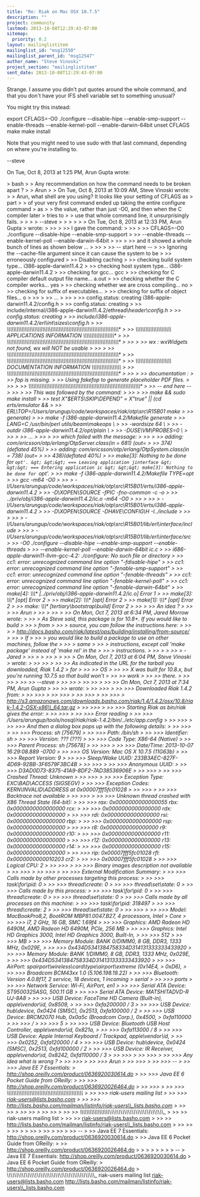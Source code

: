 ```yaml
---
title: "Re: Riak on Mac OSX 10.7.5"
description: ""
project: community
lastmod: 2013-10-08T12:29:43-07:00
sitemap:
  priority: 0.2
layout: mailinglistitem
mailinglist_id: "msg12550"
mailinglist_parent_id: "msg12547"
author_name: "Steve Vinoski"
project_section: "mailinglistitem"
sent_date: 2013-10-08T12:29:43-07:00
---
```



Strange. I assume you didn't put quotes around the whole command, and that
you don't have your IFS shell variable set to something unusual?

You might try this instead:

export CFLAGS=-O0
./configure --disable-hipe --enable-smp-support --enable-threads
--enable-kernel-poll --enable-darwin-64bit
unset CFLAGS
make
make install

Note that you might need to use sudo with that last command, depending on
where you're installing to.

--steve



On Tue, Oct 8, 2013 at 1:25 PM, Arun Gupta  wrote:

&gt; bash
&gt;
&gt; Any recommendation on how the command needs to be broken apart ?
&gt;
&gt; Arun
&gt;
&gt; On Tue, Oct 8, 2013 at 10:09 AM, Steve Vinoski  wrote:
&gt; &gt; Arun, what shell are you using? It looks like your setting of CFLAGS as
&gt; part
&gt; &gt; of your very first command ended up taking the entire configure command
&gt; as
&gt; &gt; the value, rather than just -O0, and then when the C compiler later
&gt; tries to
&gt; &gt; use that whole command line, it unsurprisingly fails.
&gt; &gt;
&gt; &gt; --steve
&gt; &gt;
&gt; &gt;
&gt; &gt; On Tue, Oct 8, 2013 at 12:33 PM, Arun Gupta 
&gt; wrote:
&gt; &gt;&gt;
&gt; &gt;&gt; I gave the command:
&gt; &gt;&gt;
&gt; &gt;&gt; CFLAGS=-O0 ./configure --disable-hipe --enable-smp-support
&gt; &gt;&gt; --enable-threads --enable-kernel-poll --enable-darwin-64bit
&gt; &gt;&gt;
&gt; &gt;&gt; and it showed a whole bunch of lines as shown below ...
&gt; &gt;&gt;
&gt; &gt;&gt; -- start here --
&gt; &gt;&gt; Ignoring the --cache-file argument since it can cause the system to be
&gt; &gt;&gt; erroneously configured
&gt; &gt;&gt; Disabling caching
&gt; &gt;&gt; checking build system type... i386-apple-darwin11.4.2
&gt; &gt;&gt; checking host system type... i386-apple-darwin11.4.2
&gt; &gt;&gt; checking for gcc... gcc
&gt; &gt;&gt; checking for C compiler default output file name... a.out
&gt; &gt;&gt; checking whether the C compiler works... yes
&gt; &gt;&gt; checking whether we are cross compiling... no
&gt; &gt;&gt; checking for suffix of executables...
&gt; &gt;&gt; checking for suffix of object files... o
&gt; &gt;&gt;
&gt; &gt;&gt; ...
&gt; &gt;&gt;
&gt; &gt;&gt; config.status: creating i386-apple-darwin11.4.2/config.h
&gt; &gt;&gt; config.status: creating
&gt; &gt;&gt; include/internal/i386-apple-darwin11.4.2/ethread\\_header\\_config.h
&gt; &gt;&gt; config.status: creating
&gt; &gt;&gt; include/i386-apple-darwin11.4.2/erl\\_int\\_sizes\\_config.h
&gt; &gt;&gt; \\*\\*\\*\\*\\*\\*\\*\\*\\*\\*\\*\\*\\*\\*\\*\\*\\*\\*\\*\\*\\*\\*\\*\\*\\*\\*\\*\\*\\*\\*\\*\\*\\*\\*\\*\\*\\*\\*\\*\\*\\*\\*\\*\\*\\*\\*\\*\\*\\*\\*\\*\\*\\*\\*\\*\\*\\*\\*\\*\\*\\*\\*\\*\\*\\*\\*\\*\\*\\*
&gt; &gt;&gt; \\*\\*\\*\\*\\*\\*\\*\\*\\*\\*\\*\\*\\*\\*\\*\\*\\*\\*\\*\\*\\*\\* APPLICATIONS INFORMATION \\*\\*\\*\\*\\*\\*\\*\\*\\*\\*\\*\\*\\*\\*\\*\\*\\*\\*\\*
&gt; &gt;&gt; \\*\\*\\*\\*\\*\\*\\*\\*\\*\\*\\*\\*\\*\\*\\*\\*\\*\\*\\*\\*\\*\\*\\*\\*\\*\\*\\*\\*\\*\\*\\*\\*\\*\\*\\*\\*\\*\\*\\*\\*\\*\\*\\*\\*\\*\\*\\*\\*\\*\\*\\*\\*\\*\\*\\*\\*\\*\\*\\*\\*\\*\\*\\*\\*\\*\\*\\*\\*\\*
&gt; &gt;&gt;
&gt; &gt;&gt; wx : wxWidgets not found, wx will NOT be usable
&gt; &gt;&gt;
&gt; &gt;&gt; \\*\\*\\*\\*\\*\\*\\*\\*\\*\\*\\*\\*\\*\\*\\*\\*\\*\\*\\*\\*\\*\\*\\*\\*\\*\\*\\*\\*\\*\\*\\*\\*\\*\\*\\*\\*\\*\\*\\*\\*\\*\\*\\*\\*\\*\\*\\*\\*\\*\\*\\*\\*\\*\\*\\*\\*\\*\\*\\*\\*\\*\\*\\*\\*\\*\\*\\*\\*\\*
&gt; &gt;&gt; \\*\\*\\*\\*\\*\\*\\*\\*\\*\\*\\*\\*\\*\\*\\*\\*\\*\\*\\*\\*\\*\\*\\*\\*\\*\\*\\*\\*\\*\\*\\*\\*\\*\\*\\*\\*\\*\\*\\*\\*\\*\\*\\*\\*\\*\\*\\*\\*\\*\\*\\*\\*\\*\\*\\*\\*\\*\\*\\*\\*\\*\\*\\*\\*\\*\\*\\*\\*\\*
&gt; &gt;&gt; \\*\\*\\*\\*\\*\\*\\*\\*\\*\\*\\*\\*\\*\\*\\*\\*\\*\\*\\*\\*\\*\\* DOCUMENTATION INFORMATION \\*\\*\\*\\*\\*\\*\\*\\*\\*\\*\\*\\*\\*\\*\\*\\*\\*\\*
&gt; &gt;&gt; \\*\\*\\*\\*\\*\\*\\*\\*\\*\\*\\*\\*\\*\\*\\*\\*\\*\\*\\*\\*\\*\\*\\*\\*\\*\\*\\*\\*\\*\\*\\*\\*\\*\\*\\*\\*\\*\\*\\*\\*\\*\\*\\*\\*\\*\\*\\*\\*\\*\\*\\*\\*\\*\\*\\*\\*\\*\\*\\*\\*\\*\\*\\*\\*\\*\\*\\*\\*\\*
&gt; &gt;&gt;
&gt; &gt;&gt; documentation :
&gt; &gt;&gt; fop is missing.
&gt; &gt;&gt; Using fakefop to generate placeholder PDF files.
&gt; &gt;&gt;
&gt; &gt;&gt; \\*\\*\\*\\*\\*\\*\\*\\*\\*\\*\\*\\*\\*\\*\\*\\*\\*\\*\\*\\*\\*\\*\\*\\*\\*\\*\\*\\*\\*\\*\\*\\*\\*\\*\\*\\*\\*\\*\\*\\*\\*\\*\\*\\*\\*\\*\\*\\*\\*\\*\\*\\*\\*\\*\\*\\*\\*\\*\\*\\*\\*\\*\\*\\*\\*\\*\\*\\*\\*
&gt; &gt;&gt; -- end here --
&gt; &gt;&gt;
&gt; &gt;&gt; This was followed by the command:
&gt; &gt;&gt;
&gt; &gt;&gt; make && sudo make install
&gt; &gt;&gt; test X"$ERTS\\_SKIP\\_DEPEND" = X"true" || (cd erts/emulator &&
&gt; &gt;&gt; ERL\\_TOP=/Users/arungup/code/workspaces/riak/otp\\_src\\_R15B01 make
&gt; &gt;&gt; generate)
&gt; &gt;&gt; make -f i386-apple-darwin11.4.2/Makefile generate
&gt; &gt;&gt; LANG=C /usr/bin/perl utils/beam\\_makeops \\
&gt; &gt;&gt; -wordsize 64 \\
&gt; &gt;&gt; -outdir i386-apple-darwin11.4.2/opt/plain \\
&gt; &gt;&gt; -DUSE\\_VM\\_PROBES=0 \\
&gt; &gt;&gt;
&gt; &gt;&gt; ...
&gt; &gt;&gt;
&gt; &gt;&gt; which failed with the message:
&gt; &gt;&gt;
&gt; &gt;&gt; adding: com/ericsson/otp/erlang/OtpServer.class(in = 681) (out=
&gt; &gt;&gt; 374)(deflated 45%)
&gt; &gt;&gt; adding: com/ericsson/otp/erlang/OtpSystem.class(in = 738) (out=
&gt; &gt;&gt; 438)(deflated 40%)
&gt; &gt;&gt; make[3]: Nothing to be done for `opt'.
&gt; &gt;&gt; === Leaving application jinterface
&gt; &gt;&gt; === Entering application ic
&gt; &gt;&gt; make[3]: Nothing to be done for `opt'.
&gt; &gt;&gt; make -f i386-apple-darwin11.4.2/Makefile TYPE=opt
&gt; &gt;&gt; gcc -m64 -O0
&gt; &gt;&gt;
&gt; -I/Users/arungup/code/workspaces/riak/otp\\_src\\_R15B01/erts/i386-apple-darwin11.4.2
&gt; &gt;&gt; -D\\_XOPEN\\_SOURCE -fPIC -fno-common -c -o
&gt; &gt;&gt; ../priv/obj/i386-apple-darwin11.4.2/ic.o -m64 -O0
&gt; &gt;&gt;
&gt; &gt;&gt;
&gt; -I/Users/arungup/code/workspaces/riak/otp\\_src\\_R15B01/erts/i386-apple-darwin11.4.2
&gt; &gt;&gt; -D\\_XOPEN\\_SOURCE -DHAVE\\_CONFIG\\_H -I../include
&gt; &gt;&gt;
&gt; &gt;&gt;
&gt; -I/Users/arungup/code/workspaces/riak/otp\\_src\\_R15B01/lib/erl\\_interface/include
&gt; &gt;&gt;
&gt; -I/Users/arungup/code/workspaces/riak/otp\\_src\\_R15B01/lib/erl\\_interface/src
&gt; &gt;&gt; -O0 ./configure --disable-hipe --enable-smp-support --enable-threads
&gt; &gt;&gt; --enable-kernel-poll --enable-darwin-64bit ic.c
&gt; &gt;&gt; i686-apple-darwin11-llvm-gcc-4.2: ./configure: No such file or directory
&gt; &gt;&gt; cc1: error: unrecognized command line option "-fdisable-hipe"
&gt; &gt;&gt; cc1: error: unrecognized command line option "-fenable-smp-support"
&gt; &gt;&gt; cc1: error: unrecognized command line option "-fenable-threads"
&gt; &gt;&gt; cc1: error: unrecognized command line option "-fenable-kernel-poll"
&gt; &gt;&gt; cc1: error: unrecognized command line option "-fenable-darwin-64bit"
&gt; &gt;&gt; make[4]: \\*\\*\\* [../priv/obj/i386-apple-darwin11.4.2/ic.o] Error 1
&gt; &gt;&gt; make[3]: \\*\\*\\* [opt] Error 2
&gt; &gt;&gt; make[2]: \\*\\*\\* [opt] Error 2
&gt; &gt;&gt; make[1]: \\*\\*\\* [opt] Error 2
&gt; &gt;&gt; make: \\*\\*\\* [tertiary\\_bootstrap\\_build] Error 2
&gt; &gt;&gt;
&gt; &gt;&gt; An idea ?
&gt; &gt;&gt;
&gt; &gt;&gt; Arun
&gt; &gt;&gt;
&gt; &gt;&gt;
&gt; &gt;&gt; On Mon, Oct 7, 2013 at 6:34 PM, Jared Morrow  wrote:
&gt; &gt;&gt; &gt; As Steve said, this package is for 10.8+. If you would like to build
&gt; &gt;&gt; &gt; from
&gt; &gt;&gt; &gt; source, you can follow the instructions here:
&gt; &gt;&gt; &gt;
&gt; http://docs.basho.com/riak/latest/ops/building/installing/from-source/
&gt; &gt;&gt; &gt; If
&gt; &gt;&gt; &gt; you would like to build a package to use on other machines, follow the
&gt; &gt;&gt; &gt; same
&gt; &gt;&gt; &gt; instructions, except call 'make package' instead of 'make rel' in the
&gt; &gt;&gt; &gt; instructions.
&gt; &gt;&gt; &gt;
&gt; &gt;&gt; &gt; -Jared
&gt; &gt;&gt; &gt;
&gt; &gt;&gt; &gt;
&gt; &gt;&gt; &gt; On Mon, Oct 7, 2013 at 6:04 PM, Steve Vinoski 
&gt; wrote:
&gt; &gt;&gt; &gt;&gt;
&gt; &gt;&gt; &gt;&gt; As indicated in the URL for the tarball you downloaded, Riak 1.4.2
&gt; for
&gt; &gt;&gt; &gt;&gt; OS
&gt; &gt;&gt; &gt;&gt; X was built for 10.8.x, but you're running 10.7.5 so that build won't
&gt; &gt;&gt; &gt;&gt; work
&gt; &gt;&gt; &gt;&gt; there.
&gt; &gt;&gt; &gt;&gt;
&gt; &gt;&gt; &gt;&gt; --steve
&gt; &gt;&gt; &gt;&gt;
&gt; &gt;&gt; &gt;&gt;
&gt; &gt;&gt; &gt;&gt; On Mon, Oct 7, 2013 at 7:34 PM, Arun Gupta 
&gt; &gt;&gt; &gt;&gt; wrote:
&gt; &gt;&gt; &gt;&gt;&gt;
&gt; &gt;&gt; &gt;&gt;&gt; Downloaded Riak 1.4.2 from:
&gt; &gt;&gt; &gt;&gt;&gt;
&gt; &gt;&gt; &gt;&gt;&gt;
&gt; &gt;&gt; &gt;&gt;&gt;
&gt; &gt;&gt; &gt;&gt;&gt;
&gt; http://s3.amazonaws.com/downloads.basho.com/riak/1.4/1.4.2/osx/10.8/riak-1.4.2-OSX-x86\\_64.tar.gz
&gt; &gt;&gt; &gt;&gt;&gt;
&gt; &gt;&gt; &gt;&gt;&gt; Starting Riak as bin/riak gives the error:
&gt; &gt;&gt; &gt;&gt;&gt;
&gt; &gt;&gt; &gt;&gt;&gt; Error reading
&gt; &gt;&gt; &gt;&gt;&gt; /Users/arungup/tools/nosql/riak/riak-1.4.2/bin/../etc/app.config
&gt; &gt;&gt; &gt;&gt;&gt;
&gt; &gt;&gt; &gt;&gt;&gt; And then a dialog box pops up with the following details:
&gt; &gt;&gt; &gt;&gt;&gt;
&gt; &gt;&gt; &gt;&gt;&gt; Process: sh [75679]
&gt; &gt;&gt; &gt;&gt;&gt; Path: /bin/sh
&gt; &gt;&gt; &gt;&gt;&gt; Identifier: sh
&gt; &gt;&gt; &gt;&gt;&gt; Version: ??? (???)
&gt; &gt;&gt; &gt;&gt;&gt; Code Type: X86-64 (Native)
&gt; &gt;&gt; &gt;&gt;&gt; Parent Process: sh [75678]
&gt; &gt;&gt; &gt;&gt;&gt;
&gt; &gt;&gt; &gt;&gt;&gt; Date/Time: 2013-10-07 16:29:08.889 -0700
&gt; &gt;&gt; &gt;&gt;&gt; OS Version: Mac OS X 10.7.5 (11G63b)
&gt; &gt;&gt; &gt;&gt;&gt; Report Version: 9
&gt; &gt;&gt; &gt;&gt;&gt; Sleep/Wake UUID: 233B3AEC-827F-4D69-92BB-3F6579F3BC4B
&gt; &gt;&gt; &gt;&gt;&gt;
&gt; &gt;&gt; &gt;&gt;&gt; Anonymous UUID:
&gt; &gt;&gt; &gt;&gt;&gt; D3AD0D73-8375-41A9-8DF2-7AD38536906E
&gt; &gt;&gt; &gt;&gt;&gt;
&gt; &gt;&gt; &gt;&gt;&gt; Crashed Thread: Unknown
&gt; &gt;&gt; &gt;&gt;&gt;
&gt; &gt;&gt; &gt;&gt;&gt; Exception Type: EXC\\_BAD\\_ACCESS (SIGSEGV)
&gt; &gt;&gt; &gt;&gt;&gt; Exception Codes: KERN\\_INVALID\\_ADDRESS at 0x00007fff5fc01028
&gt; &gt;&gt; &gt;&gt;&gt;
&gt; &gt;&gt; &gt;&gt;&gt; Backtrace not available
&gt; &gt;&gt; &gt;&gt;&gt;
&gt; &gt;&gt; &gt;&gt;&gt; Unknown thread crashed with X86 Thread State (64-bit):
&gt; &gt;&gt; &gt;&gt;&gt; rax: 0x0000000000000055 rbx: 0x0000000000000000 rcx:
&gt; &gt;&gt; &gt;&gt;&gt; 0x0000000000000000 rdx: 0x0000000000000000
&gt; &gt;&gt; &gt;&gt;&gt; rdi: 0x0000000000000000 rsi: 0x0000000000000000 rbp:
&gt; &gt;&gt; &gt;&gt;&gt; 0x0000000000000000 rsp: 0x0000000000000000
&gt; &gt;&gt; &gt;&gt;&gt; r8: 0x0000000000000000 r9: 0x0000000000000000 r10:
&gt; &gt;&gt; &gt;&gt;&gt; 0x0000000000000000 r11: 0x0000000000000000
&gt; &gt;&gt; &gt;&gt;&gt; r12: 0x0000000000000000 r13: 0x0000000000000000 r14:
&gt; &gt;&gt; &gt;&gt;&gt; 0x0000000000000000 r15: 0x0000000000000000
&gt; &gt;&gt; &gt;&gt;&gt; rip: 0x00007fff5fc01028 rfl: 0x0000000000010203 cr2:
&gt; &gt;&gt; &gt;&gt;&gt; 0x00007fff5fc01028
&gt; &gt;&gt; &gt;&gt;&gt; Logical CPU: 2
&gt; &gt;&gt; &gt;&gt;&gt;
&gt; &gt;&gt; &gt;&gt;&gt; Binary images description not available
&gt; &gt;&gt; &gt;&gt;&gt;
&gt; &gt;&gt; &gt;&gt;&gt;
&gt; &gt;&gt; &gt;&gt;&gt; External Modification Summary:
&gt; &gt;&gt; &gt;&gt;&gt; Calls made by other processes targeting this process:
&gt; &gt;&gt; &gt;&gt;&gt; task\\_for\\_pid: 0
&gt; &gt;&gt; &gt;&gt;&gt; thread\\_create: 0
&gt; &gt;&gt; &gt;&gt;&gt; thread\\_set\\_state: 0
&gt; &gt;&gt; &gt;&gt;&gt; Calls made by this process:
&gt; &gt;&gt; &gt;&gt;&gt; task\\_for\\_pid: 0
&gt; &gt;&gt; &gt;&gt;&gt; thread\\_create: 0
&gt; &gt;&gt; &gt;&gt;&gt; thread\\_set\\_state: 0
&gt; &gt;&gt; &gt;&gt;&gt; Calls made by all processes on this machine:
&gt; &gt;&gt; &gt;&gt;&gt; task\\_for\\_pid: 318497
&gt; &gt;&gt; &gt;&gt;&gt; thread\\_create: 2
&gt; &gt;&gt; &gt;&gt;&gt; thread\\_set\\_state: 0
&gt; &gt;&gt; &gt;&gt;&gt;
&gt; &gt;&gt; &gt;&gt;&gt; Model: MacBookPro8,2, BootROM MBP81.0047.B27, 4 processors, Intel
&gt; Core
&gt; &gt;&gt; &gt;&gt;&gt; i7, 2 GHz, 16 GB, SMC 1.69f4
&gt; &gt;&gt; &gt;&gt;&gt; Graphics: AMD Radeon HD 6490M, AMD Radeon HD 6490M, PCIe, 256 MB
&gt; &gt;&gt; &gt;&gt;&gt; Graphics: Intel HD Graphics 3000, Intel HD Graphics 3000, Built-In,
&gt; &gt;&gt; &gt;&gt;&gt; 512
&gt; &gt;&gt; &gt;&gt;&gt; MB
&gt; &gt;&gt; &gt;&gt;&gt; Memory Module: BANK 0/DIMM0, 8 GB, DDR3, 1333 MHz, 0x029E,
&gt; &gt;&gt; &gt;&gt;&gt; 0x434D5341384758334D314131333333433920
&gt; &gt;&gt; &gt;&gt;&gt; Memory Module: BANK 1/DIMM0, 8 GB, DDR3, 1333 MHz, 0x029E,
&gt; &gt;&gt; &gt;&gt;&gt; 0x434D5341384758334D314131333333433920
&gt; &gt;&gt; &gt;&gt;&gt; AirPort: spairport\\_wireless\\_card\\_type\\_airport\\_extreme (0x14E4,
&gt; 0xD6),
&gt; &gt;&gt; &gt;&gt;&gt; Broadcom BCM43xx 1.0 (5.106.198.19.22)
&gt; &gt;&gt; &gt;&gt;&gt; Bluetooth: Version 4.0.8f17, 2 service, 18 devices, 1 incoming
&gt; serial
&gt; &gt;&gt; &gt;&gt;&gt; ports
&gt; &gt;&gt; &gt;&gt;&gt; Network Service: Wi-Fi, AirPort, en1
&gt; &gt;&gt; &gt;&gt;&gt; Serial ATA Device: ST9500325ASG, 500.11 GB
&gt; &gt;&gt; &gt;&gt;&gt; Serial ATA Device: MATSHITADVD-R UJ-8A8
&gt; &gt;&gt; &gt;&gt;&gt; USB Device: FaceTime HD Camera (Built-in), apple\\_vendor\\_id, 0x8509,
&gt; &gt;&gt; &gt;&gt;&gt; 0xfa200000 / 3
&gt; &gt;&gt; &gt;&gt;&gt; USB Device: hub\\_device, 0x0424 (SMSC), 0x2513, 0xfa100000 / 2
&gt; &gt;&gt; &gt;&gt;&gt; USB Device: BRCM2070 Hub, 0x0a5c (Broadcom Corp.), 0x4500,
&gt; 0xfa110000
&gt; &gt;&gt; &gt;&gt;&gt; /
&gt; &gt;&gt; &gt;&gt;&gt; 5
&gt; &gt;&gt; &gt;&gt;&gt; USB Device: Bluetooth USB Host Controller, apple\\_vendor\\_id, 0x821a,
&gt; &gt;&gt; &gt;&gt;&gt; 0xfa113000 / 8
&gt; &gt;&gt; &gt;&gt;&gt; USB Device: Apple Internal Keyboard / Trackpad, apple\\_vendor\\_id,
&gt; &gt;&gt; &gt;&gt;&gt; 0x0252, 0xfa120000 / 4
&gt; &gt;&gt; &gt;&gt;&gt; USB Device: hub\\_device, 0x0424 (SMSC), 0x2513, 0xfd100000 / 2
&gt; &gt;&gt; &gt;&gt;&gt; USB Device: IR Receiver, apple\\_vendor\\_id, 0x8242, 0xfd110000 / 3
&gt; &gt;&gt; &gt;&gt;&gt;
&gt; &gt;&gt; &gt;&gt;&gt;
&gt; &gt;&gt; &gt;&gt;&gt; Any idea what is wrong ?
&gt; &gt;&gt; &gt;&gt;&gt;
&gt; &gt;&gt; &gt;&gt;&gt; Arun
&gt; &gt;&gt; &gt;&gt;&gt;
&gt; &gt;&gt; &gt;&gt;&gt; --
&gt; &gt;&gt; &gt;&gt;&gt; Java EE 7 Essentials:
&gt; http://shop.oreilly.com/product/0636920030614.do
&gt; &gt;&gt; &gt;&gt;&gt; Java EE 6 Pocket Guide from OReilly:
&gt; &gt;&gt; &gt;&gt;&gt; http://shop.oreilly.com/product/0636920026464.do
&gt; &gt;&gt; &gt;&gt;&gt;
&gt; &gt;&gt; &gt;&gt;&gt; \\_\\_\\_\\_\\_\\_\\_\\_\\_\\_\\_\\_\\_\\_\\_\\_\\_\\_\\_\\_\\_\\_\\_\\_\\_\\_\\_\\_\\_\\_\\_\\_\\_\\_\\_\\_\\_\\_\\_\\_\\_\\_\\_\\_\\_\\_\\_
&gt; &gt;&gt; &gt;&gt;&gt; riak-users mailing list
&gt; &gt;&gt; &gt;&gt;&gt; riak-users@lists.basho.com
&gt; &gt;&gt; &gt;&gt;&gt; http://lists.basho.com/mailman/listinfo/riak-users\\_lists.basho.com
&gt; &gt;&gt; &gt;&gt;
&gt; &gt;&gt; &gt;&gt;
&gt; &gt;&gt; &gt;&gt;
&gt; &gt;&gt; &gt;&gt; \\_\\_\\_\\_\\_\\_\\_\\_\\_\\_\\_\\_\\_\\_\\_\\_\\_\\_\\_\\_\\_\\_\\_\\_\\_\\_\\_\\_\\_\\_\\_\\_\\_\\_\\_\\_\\_\\_\\_\\_\\_\\_\\_\\_\\_\\_\\_
&gt; &gt;&gt; &gt;&gt; riak-users mailing list
&gt; &gt;&gt; &gt;&gt; riak-users@lists.basho.com
&gt; &gt;&gt; &gt;&gt; http://lists.basho.com/mailman/listinfo/riak-users\\_lists.basho.com
&gt; &gt;&gt; &gt;&gt;
&gt; &gt;&gt; &gt;
&gt; &gt;&gt;
&gt; &gt;&gt;
&gt; &gt;&gt;
&gt; &gt;&gt; --
&gt; &gt;&gt; Java EE 7 Essentials: http://shop.oreilly.com/product/0636920030614.do
&gt; &gt;&gt; Java EE 6 Pocket Guide from OReilly:
&gt; &gt;&gt; http://shop.oreilly.com/product/0636920026464.do
&gt; &gt;
&gt; &gt;
&gt;
&gt;
&gt;
&gt; --
&gt; Java EE 7 Essentials: http://shop.oreilly.com/product/0636920030614.do
&gt; Java EE 6 Pocket Guide from OReilly:
&gt; http://shop.oreilly.com/product/0636920026464.do
&gt;
\\_\\_\\_\\_\\_\\_\\_\\_\\_\\_\\_\\_\\_\\_\\_\\_\\_\\_\\_\\_\\_\\_\\_\\_\\_\\_\\_\\_\\_\\_\\_\\_\\_\\_\\_\\_\\_\\_\\_\\_\\_\\_\\_\\_\\_\\_\\_
riak-users mailing list
riak-users@lists.basho.com
http://lists.basho.com/mailman/listinfo/riak-users\\_lists.basho.com

